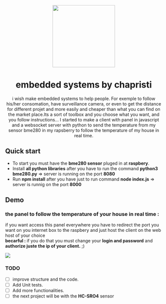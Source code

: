 <div align="center">
  <img src="https://th.bing.com/th/id/R.39992f1670ad598e7197c0ad824f6cd2?rik=vDq2PQUFC2HNNA&pid=ImgRaw&r=0" width="200px">
  <h1>embedded systems by chapristi</h1>
</div>

<p align="center">
  i wish make embedded systems to help people. For exemple to follow his/her consomation,  have surveillance camera, or even to get the distance for different projet and more easily and cheaper than what you can find on the market place.Its a sort of toolbox and you choose what you want, and you follow instructions... I started to make a client with  panel in javascript and a websocket server with python  to send the temperature from my sensor bme280 in my rapsberry to follow the temperature of my house in real time. 
  </p>


## Quick start

- To start you must have the **bme280 sensor**  pluged in at **raspbery**.<br>
- Install **all python libraries** after you have to run the command **python3 bme280.py** => server is running on the port **8080**<br>
- Run **npm install** after you have just to run command **node index.js** => server is runnig on the port **8000**<br>


## Demo
### the panel to follow the temperature of your house in real time : 
<p>if you want access this panel everywhere you have to redirect the port you want on you internet box to the raspbery and just host the client on the web host of your choice <br/>
<strong>becarful : </strong> if you do that you must change your <strong>login and password</strong> and <strong>authorize juste the ip of your client.</strong> ;)
</p>
<img src="https://media.discordapp.net/attachments/770896643976855575/1028646060375150682/unknown.png?width=1352&height=676"/>

### TODO

* [ ] improve structure and the code.
* [ ] Add Unit tests.
* [ ] Add more functionalities.
* [ ] the next project will be with the **HC-SRO4** sensor
